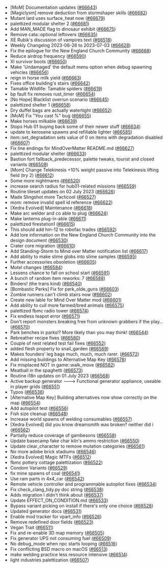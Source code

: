 * [MoM] Documentation updates ([#66643](https://github.com/CleverRaven/Cataclysm-DDA/pull/66643))
* [Magiclysm] remove deduction from stormshaper skills ([#66682](https://github.com/CleverRaven/Cataclysm-DDA/pull/66682))
* Mutant lard uses surface_heat now ([#66679](https://github.com/CleverRaven/Cataclysm-DDA/pull/66679))
* palettized modular shelter 2 ([#66681](https://github.com/CleverRaven/Cataclysm-DDA/pull/66681))
* Add MAN_MADE flag to dinosaur exhibit ([#66675](https://github.com/CleverRaven/Cataclysm-DDA/pull/66675))
* Remove cata::optional leftovers ([#66635](https://github.com/CleverRaven/Cataclysm-DDA/pull/66635))
* XE Rubik's discussion of vampires text ([#66518](https://github.com/CleverRaven/Cataclysm-DDA/pull/66518))
* Weekly Changelog 2023-06-26 to 2023-07-03 ([#66628](https://github.com/CleverRaven/Cataclysm-DDA/pull/66628))
* Fix the epilogue for the New England Church Community ([#66668](https://github.com/CleverRaven/Cataclysm-DDA/pull/66668))
* Reduce airdrop frequency ([#66590](https://github.com/CleverRaven/Cataclysm-DDA/pull/66590))
* Xl survivor boots ([#66650](https://github.com/CleverRaven/Cataclysm-DDA/pull/66650))
* Make 'Undamaged' the default menu option when debug spawning vehicles ([#66656](https://github.com/CleverRaven/Cataclysm-DDA/pull/66656))
* reign in horse milk yield ([#66663](https://github.com/CleverRaven/Cataclysm-DDA/pull/66663))
* Fixes office building's stairs ([#66642](https://github.com/CleverRaven/Cataclysm-DDA/pull/66642))
* Tamable Wildlife: Tamable spiders ([#66619](https://github.com/CleverRaven/Cataclysm-DDA/pull/66619))
* bp fault fix removes rust_timer ([#66654](https://github.com/CleverRaven/Cataclysm-DDA/pull/66654))
* [No Hope] Blacklist overrun scenario ([#66645](https://github.com/CleverRaven/Cataclysm-DDA/pull/66645))
* palettized shelter 1 ([#66658](https://github.com/CleverRaven/Cataclysm-DDA/pull/66658))
* Dry duffel bags are actually watertight ([#66652](https://github.com/CleverRaven/Cataclysm-DDA/pull/66652))
* [MoM] Fix "You cast %" bug ([#66655](https://github.com/CleverRaven/Cataclysm-DDA/pull/66655))
* Make horses milkable ([#66639](https://github.com/CleverRaven/Cataclysm-DDA/pull/66639))
* Stops Hub 01 buying back some of their newer stuff ([#66634](https://github.com/CleverRaven/Cataclysm-DDA/pull/66634))
* update to kerosene spawns and refillable lighter ([#66585](https://github.com/CleverRaven/Cataclysm-DDA/pull/66585))
* item::set_degradation sets value of 0 on items with degradation disabled ([#66607](https://github.com/CleverRaven/Cataclysm-DDA/pull/66607))
* Fix line endings for MindOverMatter README.md ([#66627](https://github.com/CleverRaven/Cataclysm-DDA/pull/66627))
* palettized modular shelter ([#66633](https://github.com/CleverRaven/Cataclysm-DDA/pull/66633))
* Bastion fort fallback_predecessor, palette tweaks, tourist and closed variants ([#66508](https://github.com/CleverRaven/Cataclysm-DDA/pull/66508))
* [Mom] Change Telekinesis +10% weight passive into Telekinesis lifting field (try 2) ([#66612](https://github.com/CleverRaven/Cataclysm-DDA/pull/66612))
* Some more nightmares ([#66520](https://github.com/CleverRaven/Cataclysm-DDA/pull/66520))
* increase search radius for hub01-related missions ([#66559](https://github.com/CleverRaven/Cataclysm-DDA/pull/66559))
* Routine tileset updates on 02 July 2023 ([#66626](https://github.com/CleverRaven/Cataclysm-DDA/pull/66626))
* Made Slingshot more Tacticool ([#66527](https://github.com/CleverRaven/Cataclysm-DDA/pull/66527))
* mom: remove invalid spell id reference ([#66622](https://github.com/CleverRaven/Cataclysm-DDA/pull/66622))
* [Xedra Evolved] Maintenance ([#66618](https://github.com/CleverRaven/Cataclysm-DDA/pull/66618))
* Make arc welder and co able to plug ([#66624](https://github.com/CleverRaven/Cataclysm-DDA/pull/66624))
* Make lanterns plug-in-able ([#66611](https://github.com/CleverRaven/Cataclysm-DDA/pull/66611))
* palettized firestation1 ([#66615](https://github.com/CleverRaven/Cataclysm-DDA/pull/66615))
* This should add hm-12 to robofac trades ([#66592](https://github.com/CleverRaven/Cataclysm-DDA/pull/66592))
* Add lore information on the New England Church Community into the design document ([#66530](https://github.com/CleverRaven/Cataclysm-DDA/pull/66530))
* Crater core migration ([#66610](https://github.com/CleverRaven/Cataclysm-DDA/pull/66610))
* Add Standing-Storm to Mind over Matter notification list ([#66617](https://github.com/CleverRaven/Cataclysm-DDA/pull/66617))
* Add ability to make slime globs into slime samples ([#66595](https://github.com/CleverRaven/Cataclysm-DDA/pull/66595))
* Further accessories obsoletion ([#66605](https://github.com/CleverRaven/Cataclysm-DDA/pull/66605))
* Motel changes ([#66584](https://github.com/CleverRaven/Cataclysm-DDA/pull/66584))
* Lessens chance to fall on school start ([#66591](https://github.com/CleverRaven/Cataclysm-DDA/pull/66591))
* A bunch of random item reworks: 7 ([#66588](https://github.com/CleverRaven/Cataclysm-DDA/pull/66588))
* Binders! (the trans kind) ([#66540](https://github.com/CleverRaven/Cataclysm-DDA/pull/66540))
* [Bombastic Perks] Fix for perk_olde_guns ([#66603](https://github.com/CleverRaven/Cataclysm-DDA/pull/66603))
* Zombie runners can't climb stairs now ([#66602](https://github.com/CleverRaven/Cataclysm-DDA/pull/66602))
* Create new lable for Mind Over Matter mod ([#66601](https://github.com/CleverRaven/Cataclysm-DDA/pull/66601))
* Add ability to cull more farmed/bred animals ([#66575](https://github.com/CleverRaven/Cataclysm-DDA/pull/66575))
* palettized fbmc radio tower ([#66574](https://github.com/CleverRaven/Cataclysm-DDA/pull/66574))
* Fix endless teapot error ([#66571](https://github.com/CleverRaven/Cataclysm-DDA/pull/66571))
* Don't report monsters breaking free from unknown grabbers if the play… ([#66570](https://github.com/CleverRaven/Cataclysm-DDA/pull/66570))
* Park benches in parks!? More likely than you may think! ([#66544](https://github.com/CleverRaven/Cataclysm-DDA/pull/66544))
* Rebreather recipe fixes ([#66580](https://github.com/CleverRaven/Cataclysm-DDA/pull/66580))
* Couple of nest related test fail fixes ([#66552](https://github.com/CleverRaven/Cataclysm-DDA/pull/66552))
* added flesh property to snail_garden ([#66569](https://github.com/CleverRaven/Cataclysm-DDA/pull/66569))
* Makes founders’ leg bags much, much, much rarer. ([#66572](https://github.com/CleverRaven/Cataclysm-DDA/pull/66572))
* Add missing buildings to Alternative Map Key ([#66578](https://github.com/CleverRaven/Cataclysm-DDA/pull/66578))
* Fix misplaced NOT in game::walk_move ([#66582](https://github.com/CleverRaven/Cataclysm-DDA/pull/66582))
* Meatball in the spaghetti ([#66573](https://github.com/CleverRaven/Cataclysm-DDA/pull/66573))
* Routine i18n updates on 01 July 2023 ([#66568](https://github.com/CleverRaven/Cataclysm-DDA/pull/66568))
* Active backup generator ---> Functional generator appliance, useable in player grids ([#66551](https://github.com/CleverRaven/Cataclysm-DDA/pull/66551))
* Typos ([#66536](https://github.com/CleverRaven/Cataclysm-DDA/pull/66536))
* [Alternative Map Key] Building alternatives now show correctly on the map ([#66554](https://github.com/CleverRaven/Cataclysm-DDA/pull/66554))
* Add autopilot test ([#66556](https://github.com/CleverRaven/Cataclysm-DDA/pull/66556))
* Fish size cleanup ([#66548](https://github.com/CleverRaven/Cataclysm-DDA/pull/66548))
* Increase world spawns of welding consumables ([#66557](https://github.com/CleverRaven/Cataclysm-DDA/pull/66557))
* [Xedra Evolved] did you know dreamsmith was broken? neither did i ([#66562](https://github.com/CleverRaven/Cataclysm-DDA/pull/66562))
* Partially reduce coverage of gambesons ([#66558](https://github.com/CleverRaven/Cataclysm-DDA/pull/66558))
* Update basecamp fake char kiln's ammo restriction ([#66550](https://github.com/CleverRaven/Cataclysm-DDA/pull/66550))
* Update clear_character to remove mutation categories ([#66561](https://github.com/CleverRaven/Cataclysm-DDA/pull/66561))
* No more adobe brick stadiums ([#66546](https://github.com/CleverRaven/Cataclysm-DDA/pull/66546))
* [Xedra Evolved] Magic MTFs ([#66512](https://github.com/CleverRaven/Cataclysm-DDA/pull/66512))
* fbmc pottery cottage palettization ([#66522](https://github.com/CleverRaven/Cataclysm-DDA/pull/66522))
* Condom Variants ([#66529](https://github.com/CleverRaven/Cataclysm-DDA/pull/66529))
* fix mine spawns of coal ([#66541](https://github.com/CleverRaven/Cataclysm-DDA/pull/66541))
* Use ram parts in 4x4_car ([#66542](https://github.com/CleverRaven/Cataclysm-DDA/pull/66542))
* Remote vehicle controller and programmable autopilot fixes ([#66534](https://github.com/CleverRaven/Cataclysm-DDA/pull/66534))
* Fix check_clang_tidy.py doc string ([#66538](https://github.com/CleverRaven/Cataclysm-DDA/pull/66538))
* Adds migration I didn't think about ([#66537](https://github.com/CleverRaven/Cataclysm-DDA/pull/66537))
* Update EFFECT_ON_CONDITION.md ([#66533](https://github.com/CleverRaven/Cataclysm-DDA/pull/66533))
* Bypass variant picking on install if there's only one choice ([#66528](https://github.com/CleverRaven/Cataclysm-DDA/pull/66528))
* Updated generator docs ([#66531](https://github.com/CleverRaven/Cataclysm-DDA/pull/66531))
* Enable mod tracker for vpart_info ([#66526](https://github.com/CleverRaven/Cataclysm-DDA/pull/66526))
* Remove redefined door fields ([#66523](https://github.com/CleverRaven/Cataclysm-DDA/pull/66523))
* Vegan Trait ([#66511](https://github.com/CleverRaven/Cataclysm-DDA/pull/66511))
* Fix and re-enable 3D map memory ([#66505](https://github.com/CleverRaven/Cataclysm-DDA/pull/66505))
* Fix generator UPS not consuming fuel ([#66509](https://github.com/CleverRaven/Cataclysm-DDA/pull/66509))
* No debug_mode when npc starts looping ([#66516](https://github.com/CleverRaven/Cataclysm-DDA/pull/66516))
* Fix conflicting BSD macro on macOS ([#66513](https://github.com/CleverRaven/Cataclysm-DDA/pull/66513))
* make welding practice less resource intensive ([#66514](https://github.com/CleverRaven/Cataclysm-DDA/pull/66514))
* light industries palettization ([#66507](https://github.com/CleverRaven/Cataclysm-DDA/pull/66507))
